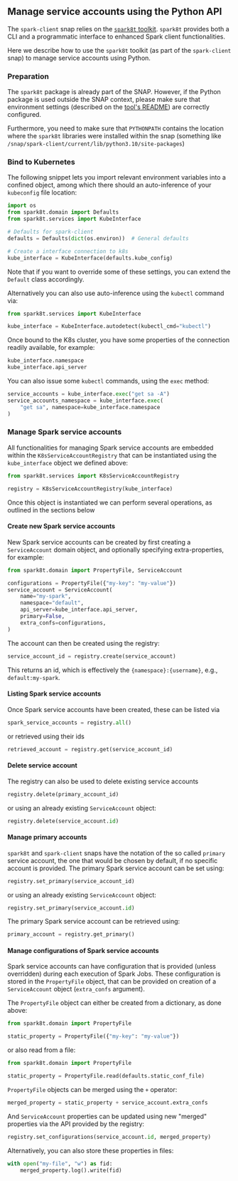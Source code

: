 ## Manage service accounts using the Python API

The `spark-client` snap relies on the [`spark8t` toolkit](https://github.com/canonical/spark-k8s-toolkit-py). `spark8t` provides both a CLI and a programmatic interface to enhanced Spark client functionalities. 

Here we describe how to use the `spark8t` toolkit (as part of the `spark-client` snap) to manage service accounts using Python.

### Preparation

The `spark8t` package is already part of the SNAP. However, if the Python package is used outside the SNAP context, please make sure that environment settings (described on the [tool's README](https://github.com/canonical/spark-k8s-toolkit-py)) are correctly configured.

Furthermore, you need to make sure that `PYTHONPATH` contains the location where the `spark8t` libraries were installed within the snap (something like `/snap/spark-client/current/lib/python3.10/site-packages`)

### Bind to Kubernetes

The following snippet lets you import relevant environment variables
into a confined object, among which there should an auto-inference of your 
`kubeconfig` file location:

```python
import os
from spark8t.domain import Defaults
from spark8t.services import KubeInterface

# Defaults for spark-client
defaults = Defaults(dict(os.environ))  # General defaults

# Create a interface connection to k8s
kube_interface = KubeInterface(defaults.kube_config)
```

Note that if you want to override some of these settings, you can extend the `Default` class accordingly. 

Alternatively you can also use auto-inference using the `kubectl` command via:

```python
from spark8t.services import KubeInterface

kube_interface = KubeInterface.autodetect(kubectl_cmd="kubectl")
```

Once bound to the K8s cluster, you have some properties of the connection readily available, for example:

```python
kube_interface.namespace
kube_interface.api_server
```

You can also issue some `kubectl` commands, using the `exec` method:

```python
service_accounts = kube_interface.exec("get sa -A")
service_accounts_namespace = kube_interface.exec(
    "get sa", namespace=kube_interface.namespace
)
```

### Manage Spark service accounts

All functionalities for managing Spark service accounts are embedded within
the `K8sServiceAccountRegistry` that can be instantiated using the `kube_interface`
object we defined above:

```python
from spark8t.services import K8sServiceAccountRegistry

registry = K8sServiceAccountRegistry(kube_interface)
```

Once this object is instantiated we can perform several operations, as outlined 
in the sections below

#### Create new Spark service accounts

New Spark service accounts can be created by first creating a `ServiceAccount`
domain object, and optionally specifying extra-properties, for example:

```python
from spark8t.domain import PropertyFile, ServiceAccount

configurations = PropertyFile({"my-key": "my-value"})
service_account = ServiceAccount(
    name="my-spark",
    namespace="default",
    api_server=kube_interface.api_server,
    primary=False,
    extra_confs=configurations,
)
```

The account can then be created using the registry:

```python
service_account_id = registry.create(service_account)
```

This returns an id, which is effectively the `{namespace}:{username}`, e.g., `default:my-spark`.

#### Listing Spark service accounts

Once Spark service accounts have been created, these can be listed via

```python
spark_service_accounts = registry.all()
```

or retrieved using their ids

```python
retrieved_account = registry.get(service_account_id)
```

#### Delete service account

The registry can also be used to delete existing service accounts

```python
registry.delete(primary_account_id)
```

or using an already existing `ServiceAccount` object:

```python
registry.delete(service_account.id)
```

#### Manage primary accounts

`spark8t` and `spark-client` snaps have the notation of the so called `primary` service account, the 
one that would be chosen by default, if no specific account is provided. The
primary Spark service account can be set using:

```python
registry.set_primary(service_account_id)
```

or using an already existing `ServiceAccount` object:

```python
registry.set_primary(service_account.id)
```

The primary Spark service account can be retrieved using:

```python
primary_account = registry.get_primary()
```

#### Manage configurations of Spark service accounts

Spark service accounts can have configuration that is provided (unless 
overridden) during each execution of Spark Jobs. These configuration is stored in the `PropertyFile` object, that can be provided on creation of a `ServiceAccount` object (`extra_confs` argument). 

The `PropertyFile` object can either be created from a dictionary, as 
done above:

```python
from spark8t.domain import PropertyFile

static_property = PropertyFile({"my-key": "my-value"})
```

or also read from a file: 

```python
from spark8t.domain import PropertyFile

static_property = PropertyFile.read(defaults.static_conf_file)
```

`PropertyFile` objects can be merged using the `+` operator:

```python
merged_property = static_property + service_account.extra_confs
```

And `ServiceAccount` properties can be updated using new "merged" properties 
via the API provided by the registry:

```python
registry.set_configurations(service_account.id, merged_property)
```

Alternatively, you can also store these properties in files:

```python
with open("my-file", "w") as fid:
    merged_property.log().write(fid)
```
